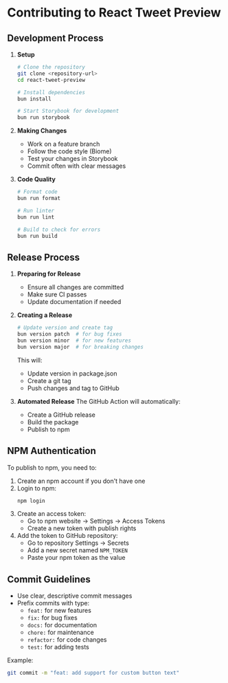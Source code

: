 # Contributing to React Tweet Preview

## Development Process

1. **Setup**
   ```bash
   # Clone the repository
   git clone <repository-url>
   cd react-tweet-preview

   # Install dependencies
   bun install

   # Start Storybook for development
   bun run storybook
   ```

2. **Making Changes**
   - Work on a feature branch
   - Follow the code style (Biome)
   - Test your changes in Storybook
   - Commit often with clear messages

3. **Code Quality**
   ```bash
   # Format code
   bun run format

   # Run linter
   bun run lint

   # Build to check for errors
   bun run build
   ```

## Release Process

1. **Preparing for Release**
   - Ensure all changes are committed
   - Make sure CI passes
   - Update documentation if needed

2. **Creating a Release**
   ```bash
   # Update version and create tag
   bun version patch  # for bug fixes
   bun version minor  # for new features
   bun version major  # for breaking changes
   ```
   This will:
   - Update version in package.json
   - Create a git tag
   - Push changes and tag to GitHub

3. **Automated Release**
   The GitHub Action will automatically:
   - Create a GitHub release
   - Build the package
   - Publish to npm

## NPM Authentication

To publish to npm, you need to:

1. Create an npm account if you don't have one
2. Login to npm:
   ```bash
   npm login
   ```
3. Create an access token:
   - Go to npm website → Settings → Access Tokens
   - Create a new token with publish rights
4. Add the token to GitHub repository:
   - Go to repository Settings → Secrets
   - Add a new secret named `NPM_TOKEN`
   - Paste your npm token as the value

## Commit Guidelines

- Use clear, descriptive commit messages
- Prefix commits with type:
  - `feat:` for new features
  - `fix:` for bug fixes
  - `docs:` for documentation
  - `chore:` for maintenance
  - `refactor:` for code changes
  - `test:` for adding tests

Example:
```bash
git commit -m "feat: add support for custom button text"
``` 